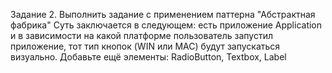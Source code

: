 Задание 2.
Выполнить задание с применением паттерна "Абстрактная фабрика"
Суть заключается в следующем: есть приложение
Application и в зависимости на какой платформе
пользователь запустил приложение, тот тип кнопок (WIN
или МАС) будут запускаться визуально.
Добавьте ещё элементы: RadioButton,
Textbox, Label
